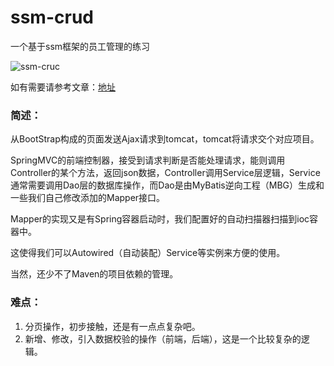 # ssm-crud
一个基于ssm框架的员工管理的练习

![ssm-cruc](https://img2018.cnblogs.com/blog/1411662/201811/1411662-20181129224523844-1220616053.png)

如有需要请参考文章：[地址](https://www.cnblogs.com/famine/p/9778171.html)


### 简述：

从BootStrap构成的页面发送Ajax请求到tomcat，tomcat将请求交个对应项目。

SpringMVC的前端控制器，接受到请求判断是否能处理请求，能则调用Controller的某个方法，返回json数据，Controller调用Service层逻辑，Service通常需要调用Dao层的数据库操作，而Dao是由MyBatis逆向工程（MBG）生成和一些我们自己修改添加的Mapper接口。

Mapper的实现又是有Spring容器启动时，我们配置好的自动扫描器扫描到ioc容器中。

这使得我们可以Autowired（自动装配）Service等实例来方便的使用。

当然，还少不了Maven的项目依赖的管理。

### 难点：

1. 分页操作，初步接触，还是有一点点复杂吧。
2. 新增、修改，引入数据校验的操作（前端，后端），这是一个比较复杂的逻辑。
